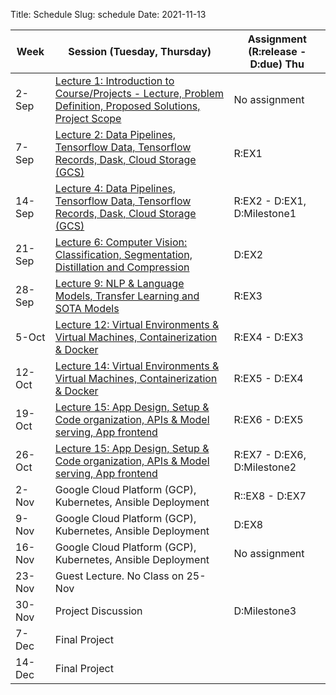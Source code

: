 Title: Schedule
Slug: schedule
Date: 2021-11-13


|Week|Session (Tuesday, Thursday)|Assignment (R:release - D:due) Thu|
|-----|-----|-----|
|2-Sep|[Lecture 1: Introduction to Course/Projects - Lecture, Problem Definition, Proposed Solutions, Project Scope]({filename}/lectures/lecture1/index.md)|No assignment|
|7-Sep|[Lecture 2: Data Pipelines, Tensorflow Data, Tensorflow Records, Dask, Cloud Storage (GCS)]({filename}/lectures/lecture2/index.md)|R:EX1 |
|14-Sep|[Lecture 4: Data Pipelines, Tensorflow Data, Tensorflow Records, Dask, Cloud Storage (GCS)]({filename}/lectures/lecture3/index.md)|R:EX2 - D:EX1, D:Milestone1 |
|21-Sep|[Lecture 6: Computer Vision: Classification, Segmentation, Distillation and Compression]({filename}/lectures/lecture4/index.md)|D:EX2|
|28-Sep|[Lecture 9: NLP & Language Models, Transfer Learning and SOTA Models]({filename}/lectures/lecture5/index.md)|R:EX3|
|5-Oct|[Lecture 12: Virtual Environments & Virtual Machines, Containerization & Docker]({filename}/lectures/lecture6/index.md)|R:EX4 - D:EX3|
|12-Oct|[Lecture 14: Virtual Environments & Virtual Machines, Containerization & Docker]({filename}/lectures/lecture7/index.md)|R:EX5 - D:EX4|
|19-Oct|[Lecture 15: App Design, Setup & Code organization, APIs & Model serving, App frontend]({filename}/lectures/lecture9/index.md)|R:EX6 - D:EX5|
|26-Oct|[Lecture 15: App Design, Setup & Code organization, APIs & Model serving, App frontend]({filename}/lectures/lecture9/index.md)|R:EX7 - D:EX6, D:Milestone2|
|2-Nov|Google Cloud Platform (GCP), Kubernetes, Ansible Deployment|R::EX8 - D:EX7|
|9-Nov|Google Cloud Platform (GCP), Kubernetes, Ansible Deployment|D:EX8|
|16-Nov|Google Cloud Platform (GCP), Kubernetes, Ansible Deployment|No assignment|
|23-Nov|Guest Lecture.  No Class on 25-Nov||
|30-Nov|Project Discussion|D:Milestone3|
|7-Dec|Final Project||
|14-Dec|Final Project||
